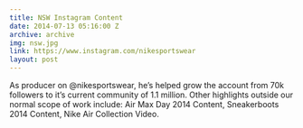 ```yaml
---
title: NSW Instagram Content
date: 2014-07-13 05:16:00 Z
archive: archive
img: nsw.jpg
link: https://www.instagram.com/nikesportswear
layout: post
---
```


As producer on @nikesportswear, he’s helped grow the account from 70k followers to it’s current community of 1.1 million. Other highlights outside our normal scope of work include: Air Max Day 2014 Content, Sneakerboots 2014 Content, Nike Air Collection Video.